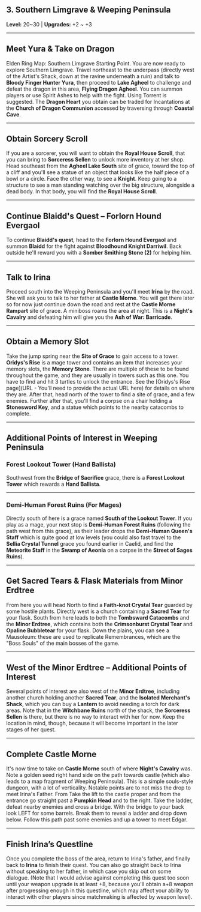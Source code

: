 ## <a name="southern-limgrave-weeping-peninsula"></a>3. Southern Limgrave & Weeping Peninsula

**Level:** 20~30 | **Upgrades:** +2 ~ +3

---

## **Meet Yura & Take on Dragon**

Elden Ring Map: Southern Limgrave Starting Point. You are now ready to explore Southern Limgrave. Travel northeast to the underpass (directly west of the Artist's Shack, down at the ravine underneath a ruin) and talk to **Bloody Finger Hunter Yura**, then proceed to **Lake Agheel** to challenge and defeat the dragon in this area, **Flying Dragon Agheel**. You can summon players or use Spirit Ashes to help with the fight. Using Torrent is suggested. The **Dragon Heart** you obtain can be traded for Incantations at the **Church of Dragon Communion** accessed by traversing through **Coastal Cave**.

---

## **Obtain Sorcery Scroll**

If you are a sorcerer, you will want to obtain the **Royal House Scroll**, that you can bring to **Sorceress Sellen** to unlock more inventory at her shop. Head southeast from the **Agheel Lake South** site of grace, toward the top of a cliff and you'll see a statue of an object that looks like the half piece of a bowl or a circle. Face the other way, to see a **Knight**. Keep going to a structure to see a man standing watching over the big structure, alongside a dead body. In that body, you will find the **Royal House Scroll**.

---

## **Continue Blaidd's Quest – Forlorn Hound Evergaol**

To continue **Blaidd's quest**, head to the **Forlorn Hound Evergaol** and summon **Blaidd** for the fight against **Bloodhound Knight Darriwil**. Back outside he'll reward you with a **Somber Smithing Stone (2)** for helping him.

---

## **Talk to Irina**

Proceed south into the Weeping Peninsula and you'll meet **Irina** by the road. She will ask you to talk to her father at **Castle Morne**. You will get there later so for now just continue down the road and rest at the **Castle Morne Rampart** site of grace. A miniboss roams the area at night. This is a **Night's Cavalry** and defeating him will give you the **Ash of War: Barricade**.

---

## **Obtain a Memory Slot**

Take the jump spring near the **Site of Grace** to gain access to a tower. **Oridys's Rise** is a mage tower and contains an item that increases your memory slots, the **Memory Stone**. There are multiple of these to be found throughout the game, and they are usually in towers such as this one. You have to find and hit 3 turtles to unlock the entrance. See the [Oridys's Rise page](URL - You'll need to provide the actual URL here) for details on where they are. After that, head north of the tower to find a site of grace, and a few enemies. Further after that, you'll find a corpse on a chair holding a **Stonesword Key**, and a statue which points to the nearby catacombs to complete.

---

## **Additional Points of Interest in Weeping Peninsula**

### **Forest Lookout Tower (Hand Ballista)**

Southwest from the **Bridge of Sacrifice** grace, there is a **Forest Lookout Tower** which rewards a **Hand Ballista**.

---

### **Demi-Human Forest Ruins (For Mages)**

Directly south of here is a grace named **South of the Lookout Tower**. If you play as a mage, your next stop is **Demi-Human Forest Ruins** (following the path west from this grace), as their leader drops the **Demi-Human Queen's Staff** which is quite good at low levels (you could also fast travel to the **Sellia Crystal Tunnel** grace you found earlier in Caelid, and find the **Meteorite Staff** in the **Swamp of Aeonia** on a corpse in the **Street of Sages Ruins**).

---

## **Get Sacred Tears & Flask Materials from Minor Erdtree**

From here you will head North to find a **Faith-knot Crystal Tear** guarded by some hostile plants. Directly west is a church containing a **Sacred Tear** for your flask. South from here leads to both the **Tombsward Catacombs** and the **Minor Erdtree**, which contains both the **Crimsonburst Crystal Tear** and **Opaline Bubbletear** for your flask. Down the plains, you can see a Mausoleum: these are used to replicate Remembrances, which are the "Boss Souls" of the main bosses of the game.

---

## **West of the Minor Erdtree – Additional Points of Interest**

Several points of interest are also west of the **Minor Erdtree**, including another church holding another **Sacred Tear**, and the **Isolated Merchant's Shack**, which you can buy a **Lantern** to avoid needing a torch for dark areas. Note that in the **Witchbane Ruins** north of the shack, the **Sorceress Sellen** is there, but there is no way to interact with her for now. Keep the location in mind, though, because it will become important in the later stages of her quest.

---

## **Complete Castle Morne**

It's now time to take on **Castle Morne** south of where **Night's Cavalry** was. Note a golden seed right hand side on the path towards castle (which also leads to a map fragment of Weeping Peninsula). This is a simple souls-style dungeon, with a lot of verticality. Notable points are to not miss the drop to meet Irina's Father. From Take the lift to the castle proper and from the entrance go straight past a **Pumpkin Head** and to the right. Take the ladder, defeat nearby enemies and cross a bridge. With the bridge to your back look LEFT for some barrels. Break them to reveal a ladder and drop down below. Follow this path past some enemies and up a tower to meet Edgar.

---

## **Finish Irina’s Questline**

Once you complete the boss of the area, return to Irina's father, and finally back to **Irina** to finish their quest. You can also go straight back to Irina without speaking to her father, in which case you skip out on some dialogue. (Note that I would advise against completing this quest too soon until your weapon upgrade is at least +8, because you'll obtain a+8 weapon after progressing enough in this questline, which may affect your ability to interact with other players since matchmaking is affected by weapon level).

---